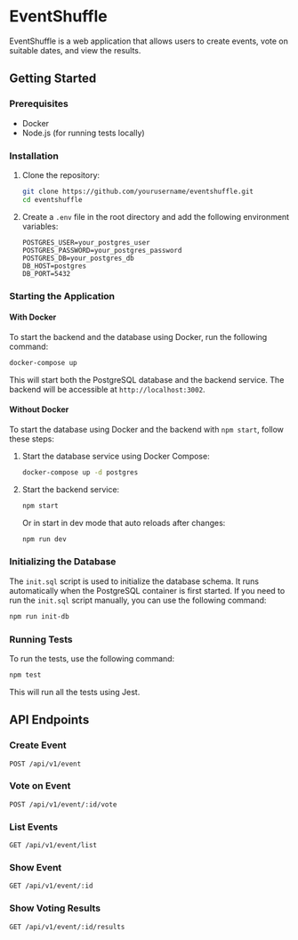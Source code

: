 # EventShuffle

EventShuffle is a web application that allows users to create events, vote on suitable dates, and view the results.

## Getting Started

### Prerequisites

- Docker
- Node.js (for running tests locally)

### Installation

1. Clone the repository:
    ```sh
    git clone https://github.com/yourusername/eventshuffle.git
    cd eventshuffle
    ```

2. Create a `.env` file in the root directory and add the following environment variables:
    ```env
    POSTGRES_USER=your_postgres_user
    POSTGRES_PASSWORD=your_postgres_password
    POSTGRES_DB=your_postgres_db
    DB_HOST=postgres
    DB_PORT=5432
    ```

### Starting the Application

#### With Docker

To start the backend and the database using Docker, run the following command:
```sh
docker-compose up
```
This will start both the PostgreSQL database and the backend service. The backend will be accessible at `http://localhost:3002`.

#### Without Docker

To start the database using Docker and the backend with `npm start`, follow these steps:

1. Start the database service using Docker Compose:
    ```sh
    docker-compose up -d postgres
    ```

2. Start the backend service:
    ```sh
    npm start
    ```
    Or in start in dev mode that auto reloads after changes:
    ```sh
    npm run dev
    ```

### Initializing the Database

The `init.sql` script is used to initialize the database schema. It runs automatically when the PostgreSQL container is first started. If you need to run the `init.sql` script manually, you can use the following command:
```sh
npm run init-db
```

### Running Tests

To run the tests, use the following command:
```sh
npm test
```
This will run all the tests using Jest.

## API Endpoints

### Create Event
```http
POST /api/v1/event
```

### Vote on Event
```http
POST /api/v1/event/:id/vote
```

### List Events
```http
GET /api/v1/event/list
```

### Show Event
```http
GET /api/v1/event/:id
```

### Show Voting Results
```http
GET /api/v1/event/:id/results
```